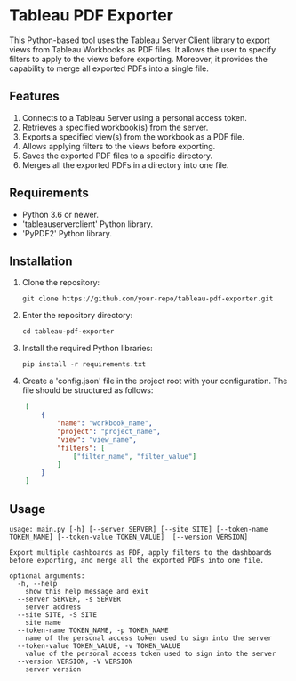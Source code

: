 # Tableau PDF Exporter

This Python-based tool uses the Tableau Server Client library to export views from Tableau Workbooks as PDF files. It allows the user to specify filters to apply to the views before exporting. Moreover, it provides the capability to merge all exported PDFs into a single file.

## Features
1. Connects to a Tableau Server using a personal access token.
2. Retrieves a specified workbook(s) from the server.
3. Exports a specified view(s) from the workbook as a PDF file.
4. Allows applying filters to the views before exporting.
5. Saves the exported PDF files to a specific directory.
6. Merges all the exported PDFs in a directory into one file.

## Requirements
- Python 3.6 or newer.
- 'tableauserverclient' Python library.
- 'PyPDF2' Python library.

## Installation
1. Clone the repository:
    ```
    git clone https://github.com/your-repo/tableau-pdf-exporter.git
    ```
2. Enter the repository directory:
    ```
    cd tableau-pdf-exporter
    ```
3. Install the required Python libraries:
    ```
    pip install -r requirements.txt
    ```
4. Create a 'config.json' file in the project root with your configuration. The file should be structured as follows:
```json
    [
        {
            "name": "workbook_name",
            "project": "project_name",
            "view": "view_name",
            "filters": [
                ["filter_name", "filter_value"]
            ]
        }
    ]
```

## Usage
```
usage: main.py [-h] [--server SERVER] [--site SITE] [--token-name TOKEN_NAME] [--token-value TOKEN_VALUE]  [--version VERSION]

Export multiple dashboards as PDF, apply filters to the dashboards before exporting, and merge all the exported PDFs into one file.

optional arguments:
  -h, --help 
    show this help message and exit
  --server SERVER, -s SERVER 
    server address
  --site SITE, -S SITE
    site name
  --token-name TOKEN_NAME, -p TOKEN_NAME 
    name of the personal access token used to sign into the server
  --token-value TOKEN_VALUE, -v TOKEN_VALUE
    value of the personal access token used to sign into the server
  --version VERSION, -V VERSION
    server version
```
